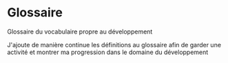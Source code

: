 # Glossaire
Glossaire du vocabulaire propre au développement

J'ajoute de manière continue les définitions au glossaire afin de garder une activité et montrer ma progression dans le domaine du développement

